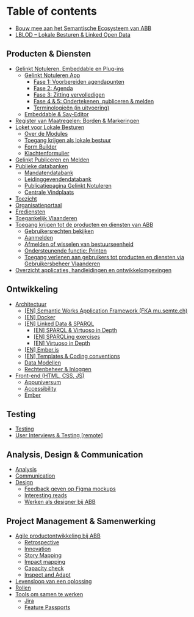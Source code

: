 # Table of contents

* [Bouw mee aan het Semantische Ecosysteem van ABB](README.md)
* [LBLOD – Lokale Besturen & Linked Open Data](lblod-lokale-besturen-and-linked-open-data.md)

## Producten & Diensten <a id="producten-en-diensten"></a>

* [Gelinkt Notuleren, Embeddable en Plug-ins](producten-en-diensten/gelinkt-notuleren/README.md)
  * [Gelinkt Notuleren App](producten-en-diensten/gelinkt-notuleren/gelinkt-notuleren-app/README.md)
    * [Fase 1: Voorbereiden agendapunten](producten-en-diensten/gelinkt-notuleren/gelinkt-notuleren-app/fase-1-voorbereiden-agendapunten.md)
    * [Fase 2: Agenda](producten-en-diensten/gelinkt-notuleren/gelinkt-notuleren-app/fase-2-agenda.md)
    * [Fase 3: Zitting vervolledigen](producten-en-diensten/gelinkt-notuleren/gelinkt-notuleren-app/fase-3-zitting-vervolledigen.md)
    * [Fase 4 & 5: Ondertekenen, publiceren & melden](producten-en-diensten/gelinkt-notuleren/gelinkt-notuleren-app/gelinkt-notuleren-ondersteunt-gelinkt-publiceren.md)
    * [Terminologieën \(in uitvoering\)](producten-en-diensten/gelinkt-notuleren/gelinkt-notuleren-app/terminologieen.md)
  * [Embeddable & Say-Editor](producten-en-diensten/gelinkt-notuleren/embeddable.md)
* [Register van Maatregelen: Borden & Markeringen](producten-en-diensten/register-van-maatregelen-borden-and-markeringen.md)
* [Loket voor Lokale Besturen](producten-en-diensten/loket-voor-lokale-besturen/README.md)
  * [Over de Modules](producten-en-diensten/loket-voor-lokale-besturen/over-de-modules.md)
  * [Toegang krijgen als lokale bestuur](producten-en-diensten/loket-voor-lokale-besturen/toegang-krijgen-als-lokale-bestuur.md)
  * [Form Builder](producten-en-diensten/loket-voor-lokale-besturen/form-builder.md)
  * [Klachtenformulier](producten-en-diensten/loket-voor-lokale-besturen/klachtenformulier.md)
* [Gelinkt Publiceren en Melden](producten-en-diensten/melden.md)
* [Publieke databanken](producten-en-diensten/wikis-and-publieke-databanken-public-databases/README.md)
  * [Mandatendatabank](producten-en-diensten/wikis-and-publieke-databanken-public-databases/mandatendatabank.md)
  * [Leidinggevendendatabank](producten-en-diensten/wikis-and-publieke-databanken-public-databases/leidinggevendendatabank.md)
  * [Publicatiepagina Gelinkt Notuleren](producten-en-diensten/wikis-and-publieke-databanken-public-databases/publicatiepagina-gelinkt-notuleren.md)
  * [Centrale Vindplaats](producten-en-diensten/wikis-and-publieke-databanken-public-databases/centrale-vindplaats.md)
* [Toezicht](producten-en-diensten/toezicht.md)
* [Organisatieportaal](producten-en-diensten/organisatieportaal.md)
* [Erediensten](producten-en-diensten/erediensten.md)
* [Toegankelijk Vlaanderen](producten-en-diensten/toegankelijk-vlaanderen.md)
* [Toegang krijgen tot de producten en diensten van ABB](producten-en-diensten/toegang-krijgen-tot-de-producten-en-diensten-van-abb/README.md)
  * [Gebruikersrechten bekijken](producten-en-diensten/toegang-krijgen-tot-de-producten-en-diensten-van-abb/gebruikersrechten-bekijken.md)
  * [Aanmelden](producten-en-diensten/toegang-krijgen-tot-de-producten-en-diensten-van-abb/aanmelden.md)
  * [Afmelden of wisselen van bestuurseenheid](producten-en-diensten/toegang-krijgen-tot-de-producten-en-diensten-van-abb/afmelden-of-wisselen-van-bestuurseenheid.md)
  * [Ondersteunende functie: Printen](producten-en-diensten/toegang-krijgen-tot-de-producten-en-diensten-van-abb/ondersteunende-functie-printen.md)
  * [Toegang verlenen aan gebruikers tot producten en diensten via Gebruikersbeheer Vlaanderen](producten-en-diensten/toegang-krijgen-tot-de-producten-en-diensten-van-abb/toegang-verlenen-aan-gebruikers-tot-producten-en-diensten-via-gebruikersbeheer-vlaanderen.md)
* [Overzicht applicaties, handleidingen en ontwikkelomgevingen](producten-en-diensten/overzicht-code-repositories.md)

## Ontwikkeling

* [Architectuur](ontwikkeling/architectuur/README.md)
  * [\[EN\] Semantic Works Application Framework \(FKA mu.semte.ch\)](ontwikkeling/architectuur/semantic-works-application-framework.md)
  * [\[EN\] Docker](ontwikkeling/architectuur/docker.md)
  * [\[EN\] Linked Data & SPARQL](ontwikkeling/architectuur/linked-data-and-sparql/README.md)
    * [\[EN\] SPARQL & Virtuoso in Depth](ontwikkeling/architectuur/linked-data-and-sparql/en-sparql-and-virtuoso-in-depth.md)
    * [\[EN\] SPARQLing exercises](ontwikkeling/architectuur/linked-data-and-sparql/en-sparqling-exercises.md)
    * [\[EN\] Virtuoso in Depth](ontwikkeling/architectuur/linked-data-and-sparql/en-virtuoso-in-depth.md)
  * [\[EN\] Ember.js](ontwikkeling/architectuur/ember.js.md)
  * [\[EN\] Templates & Coding conventions](ontwikkeling/architectuur/en-templates-and-coding-conventions.md)
  * [Data Modellen](ontwikkeling/architectuur/data-modellen.md)
  * [Rechtenbeheer & Inloggen](ontwikkeling/architectuur/rechtenbeheer-and-inloggen.md)
* [Front-end \(HTML, CSS, JS\)](ontwikkeling/front-end/README.md)
  * [Appuniversum](ontwikkeling/front-end/css.md)
  * [Accessibility](ontwikkeling/front-end/accessibility.md)
  * [Ember](ontwikkeling/front-end/ember.md)

## Testing

* [Testing](testing/testing.md)
* [User Interviews & Testing \[remote\]](testing/user-interviews-and-testing.md)

## Analysis, Design & Communication

* [Analysis](analysis-design-and-communication/analysis.md)
* [Communication](analysis-design-and-communication/communication.md)
* [Design](analysis-design-and-communication/design/README.md)
  * [Feedback geven op Figma mockups](analysis-design-and-communication/design/feedback-geven-op-figma-mockups.md)
  * [Interesting reads](analysis-design-and-communication/design/design-systems.md)
  * [Werken als designer bij ABB](analysis-design-and-communication/design/werken-als-designer-bij-abb.md)

## Project Management & Samenwerking <a id="project-management-and-working-together"></a>

* [Agile productontwikkeling bij ABB](project-management-and-working-together/de-ontwikkelcadans/README.md)
  * [Retrospective](project-management-and-working-together/de-ontwikkelcadans/retrospective.md)
  * [Innovation](project-management-and-working-together/de-ontwikkelcadans/innovation.md)
  * [Story Mapping](project-management-and-working-together/de-ontwikkelcadans/story-mapping.md)
  * [Impact mapping](project-management-and-working-together/de-ontwikkelcadans/impact-mapping.md)
  * [Capacity check](project-management-and-working-together/de-ontwikkelcadans/capacity-check.md)
  * [Inspect and Adapt](project-management-and-working-together/de-ontwikkelcadans/inspect-and-adapt.md)
* [Levensloop van een oplossing](project-management-and-working-together/levensloop-van-een-oplossing.md)
* [Rollen](project-management-and-working-together/rollen.md)
* [Tools om samen te werken](project-management-and-working-together/working-together-and-product/README.md)
  * [Jira](project-management-and-working-together/working-together-and-product/jira.md)
  * [Feature Passports](project-management-and-working-together/working-together-and-product/feature-passports.md)

